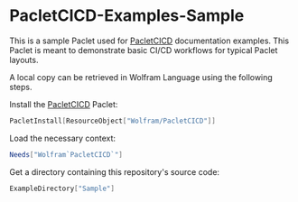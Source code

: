# PacletCICD-Examples-Sample

This is a sample Paclet used for [PacletCICD](https://github.com/rhennigan/PacletCICD) documentation examples. This Paclet is meant to demonstrate basic CI/CD workflows for typical Paclet layouts.

A local copy can be retrieved in Wolfram Language using the following steps.

Install the [PacletCICD](https://github.com/rhennigan/PacletCICD) Paclet:
```Mathematica
PacletInstall[ResourceObject["Wolfram/PacletCICD"]]
```

Load the necessary context:
```Mathematica
Needs["Wolfram`PacletCICD`"]
```

Get a directory containing this repository's source code:
```Mathematica
ExampleDirectory["Sample"]
```